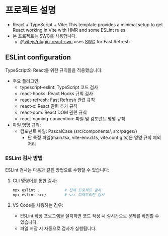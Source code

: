 # 프로젝트 설명

- React + TypeScript + Vite: This template provides a minimal setup to get React working in Vite with HMR and some ESLint rules.
- 본 프로젝트는 SWC를 사용합니다.
  - [@vitejs/plugin-react-swc](https://github.com/vitejs/vite-plugin-react-swc) uses [SWC](https://swc.rs/) for Fast Refresh

## ESLint configuration

TypeScript와 React를 위한 규칙들을 적용했습니다:

- 주요 플러그인:
  - typescript-eslint: TypeScript 코드 검사
  - react-hooks: React Hooks 규칙 검사
  - react-refresh: Fast Refresh 관련 규칙
  - react-x: React 관련 추가 규칙
  - react-dom: React DOM 관련 규칙
  - react-naming-convention: 파일 및 컴포넌트 명명 규칙
- 파일 명명 규칙:
  - 컴포넌트 파일: PascalCase (src/components/, src/pages/)
    - 단 특정 파일(main.tsx, vite-env.d.ts, vite.config.ts)은 명명 규칙 예외 처리

### ESLint 검사 방법

ESLint 검사는 다음과 같은 방법으로 수행할 수 있습니다:

1. CLI 명령어를 통한 검사:
   ```bash
   npx eslint .           # 전체 프로젝트 검사
   npx eslint src/        # src 디렉토리만 검사
   ```

2. VS Code를 사용하는 경우:
   - ESLint 확장 프로그램을 설치하면 코드 작성 시 실시간으로 문제를 확인할 수 있습니다.
   - 파일 저장 시 자동으로 검사가 실행됩니다.